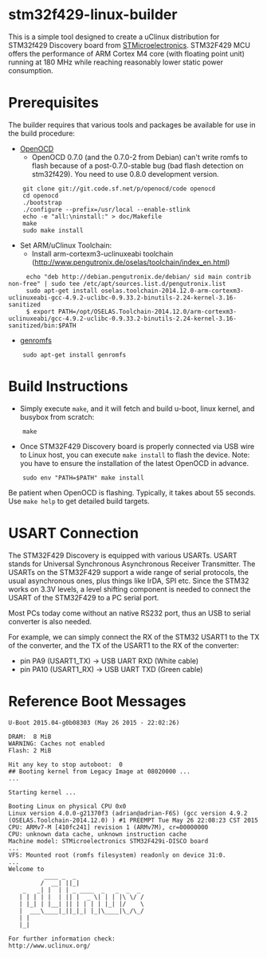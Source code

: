 stm32f429-linux-builder
======================
This is a simple tool designed to create a uClinux distribution for STM32f429
Discovery board from [STMicroelectronics](http://www.st.com/). STM32F429 MCU
offers the performance of ARM Cortex M4 core (with floating point unit) running
at 180 MHz while reaching reasonably lower static power consumption.


Prerequisites
=============
The builder requires that various tools and packages be available for use in
the build procedure:

* [OpenOCD](http://openocd.sourceforge.net/)
  - OpenOCD 0.7.0 (and the 0.7.0-2 from Debian) can't write romfs to flash
    because of a post-0.7.0-stable bug (bad flash detection on stm32f429).
    You need to use 0.8.0 development version.
```
    git clone git://git.code.sf.net/p/openocd/code openocd
    cd openocd
    ./bootstrap
    ./configure --prefix=/usr/local --enable-stlink
    echo -e "all:\ninstall:" > doc/Makefile
    make
    sudo make install
```
* Set ARM/uClinux Toolchain:
  - Install arm-cortexm3-uclinuxeabi toolchain (http://www.pengutronix.de/oselas/toolchain/index_en.html)
```
     echo "deb http://debian.pengutronix.de/debian/ sid main contrib non-free" | sudo tee /etc/apt/sources.list.d/pengutronix.list
     sudo apt-get install oselas.toolchain-2014.12.0-arm-cortexm3-uclinuxeabi-gcc-4.9.2-uclibc-0.9.33.2-binutils-2.24-kernel-3.16-sanitized
     $ export PATH=/opt/OSELAS.Toolchain-2014.12.0/arm-cortexm3-uclinuxeabi/gcc-4.9.2-uclibc-0.9.33.2-binutils-2.24-kernel-3.16-sanitized/bin:$PATH

```
* [genromfs](http://romfs.sourceforge.net/)
```
    sudo apt-get install genromfs
```


Build Instructions
==================
* Simply execute ``make``, and it will fetch and build u-boot, linux kernel, and busybox from scratch:
```
    make
```
* Once STM32F429 Discovery board is properly connected via USB wire to Linux host, you can execute ``make install`` to flash the device. Note: you have to ensure the installation of the latest OpenOCD in advance.
```
    sudo env "PATH=$PATH" make install
```
Be patient when OpenOCD is flashing. Typically, it takes about 55 seconds.
Use `make help` to get detailed build targets.


USART Connection
================
The STM32F429 Discovery is equipped with various USARTs. USART stands for
Universal Synchronous Asynchronous Receiver Transmitter. The USARTs on the
STM32F429 support a wide range of serial protocols, the usual asynchronous
ones, plus things like IrDA, SPI etc. Since the STM32 works on 3.3V levels,
a level shifting component is needed to connect the USART of the STM32F429 to
a PC serial port.

Most PCs today come without an native RS232 port, thus an USB to serial
converter is also needed.

For example, we can simply connect the RX of the STM32 USART1 to the TX of
the converter, and the TX of the USART1 to the RX of the converter:
* pin PA9  (USART1_TX) -> USB UART RXD (White cable)
* pin PA10 (USART1_RX) -> USB UART TXD (Green cable)


Reference Boot Messages
=======================
```
U-Boot 2015.04-g0b08303 (May 26 2015 - 22:02:26)

DRAM:  8 MiB
WARNING: Caches not enabled
Flash: 2 MiB

Hit any key to stop autoboot:  0 
## Booting kernel from Legacy Image at 08020000 ...
...

Starting kernel ...

Booting Linux on physical CPU 0x0
Linux version 4.0.0-g21370f3 (adrian@adrian-F6S) (gcc version 4.9.2 (OSELAS.Toolchain-2014.12.0) ) #1 PREEMPT Tue May 26 22:08:23 CST 2015
CPU: ARMv7-M [410fc241] revision 1 (ARMv7M), cr=00000000
CPU: unknown data cache, unknown instruction cache
Machine model: STMicroelectronics STM32F429i-DISCO board
...
VFS: Mounted root (romfs filesystem) readonly on device 31:0.
...
Welcome to
          ____ _  _
         /  __| ||_|                 
    _   _| |  | | _ ____  _   _  _  _ 
   | | | | |  | || |  _ \| | | |\ \/ /
   | |_| | |__| || | | | | |_| |/    \
   |  ___\____|_||_|_| |_|\____|\_/\_/
   | |
   |_|

For further information check:
http://www.uclinux.org/
```
